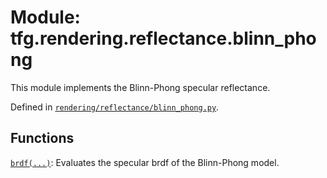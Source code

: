 <div itemscope itemtype="http://developers.google.com/ReferenceObject">
<meta itemprop="name" content="tfg.rendering.reflectance.blinn_phong" />
<meta itemprop="path" content="Stable" />
</div>

# Module: tfg.rendering.reflectance.blinn_phong

This module implements the Blinn-Phong specular reflectance.



Defined in [`rendering/reflectance/blinn_phong.py`](https://github.com/tensorflow/graphics/blob/master/tensorflow_graphics/rendering/reflectance/blinn_phong.py).

<!-- Placeholder for "Used in" -->


## Functions

[`brdf(...)`](../../../tfg/rendering/reflectance/blinn_phong/brdf.md): Evaluates the specular brdf of the Blinn-Phong model.

